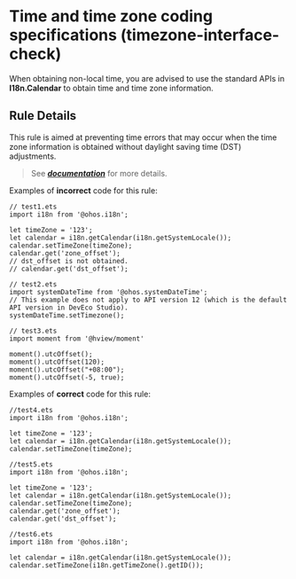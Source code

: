 # Time and time zone coding specifications (timezone-interface-check)
When obtaining non-local time, you are advised to use the standard APIs in **I18n.Calendar** to obtain time and time zone information.

## Rule Details
This rule is aimed at preventing time errors that may occur when the time zone information is obtained without daylight saving time (DST) adjustments.
>See [***documentation***](https://developer.huawei.com/consumer/{{region}}/doc/harmonyos-guides-{{apiVersion}}/ide-timezone-interface-check-{{apiVersion}}) for more details.

Examples of **incorrect** code for this rule: 

```ets
// test1.ets
import i18n from '@ohos.i18n';

let timeZone = '123';
let calendar = i18n.getCalendar(i18n.getSystemLocale());
calendar.setTimeZone(timeZone);
calendar.get('zone_offset');
// dst_offset is not obtained.
// calendar.get('dst_offset'); 
```
```ets
// test2.ets
import systemDateTime from '@ohos.systemDateTime';
// This example does not apply to API version 12 (which is the default API version in DevEco Studio).
systemDateTime.setTimezone();

```
```ets
// test3.ets
import moment from '@hview/moment'

moment().utcOffset();
moment().utcOffset(120);
moment().utcOffset("+08:00");
moment().utcOffset(-5, true);
```

Examples of **correct** code for this rule: 

```ets
//test4.ets
import i18n from '@ohos.i18n';

let timeZone = '123';
let calendar = i18n.getCalendar(i18n.getSystemLocale());
calendar.setTimeZone(timeZone);

```
```ets
//test5.ets
import i18n from '@ohos.i18n';

let timeZone = '123';
let calendar = i18n.getCalendar(i18n.getSystemLocale());
calendar.setTimeZone(timeZone);
calendar.get('zone_offset'); 
calendar.get('dst_offset');
```
```ets
//test6.ets
import i18n from '@ohos.i18n';

let calendar = i18n.getCalendar(i18n.getSystemLocale());
calendar.setTimeZone(i18n.getTimeZone().getID());
```
